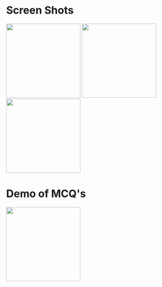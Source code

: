 # Screen Shots

<img src = "https://user-images.githubusercontent.com/73393935/99178459-0e347180-2735-11eb-80f1-273ecd0bf40c.jpeg" width = "200.0"/>
<img src = "https://user-images.githubusercontent.com/73393935/99178555-0a551f00-2736-11eb-8af2-4b76880ad2bd.jpeg" width = "200.0"/>
<img src="https://user-images.githubusercontent.com/73393935/99178563-13de8700-2736-11eb-9927-204d2458e844.jpeg" width = "200.0"/>


# Demo of MCQ's 

<img src = "https://user-images.githubusercontent.com/73393935/99178714-cd8a2780-2737-11eb-8e2c-e09bf8dc4c1e.gif" width = "200.0" />
